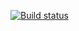 [![Build status](https://ci.appveyor.com/api/projects/status/8he6jxp7qjgrkwu0?svg=true)](https://ci.appveyor.com/project/Gipotolamus/testing-api-continuous-integration)
